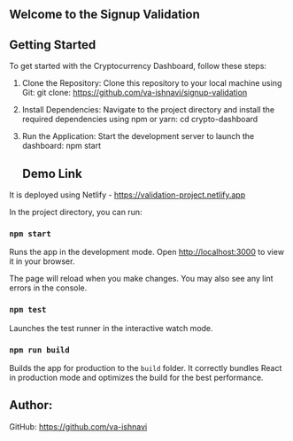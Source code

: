 ## Welcome to the Signup Validation

## Getting Started
To get started with the Cryptocurrency Dashboard, follow these steps:
1. Clone the Repository: Clone this repository to your local machine using Git:
    git clone: https://github.com/va-ishnavi/signup-validation
   
2. Install Dependencies: Navigate to the project directory and install the required 
   dependencies using npm or yarn:
   cd crypto-dashboard
   
3. Run the Application: Start the development server to launch the dashboard:
    npm start

   ## Demo Link

It is deployed using Netlify - https://validation-project.netlify.app

In the project directory, you can run:

### `npm start`

Runs the app in the development mode.
Open [http://localhost:3000](http://localhost:3000) to view it in your browser.

The page will reload when you make changes. You may also see any lint errors in the console.

### `npm test`

Launches the test runner in the interactive watch mode.

### `npm run build`

Builds the app for production to the `build` folder.
It correctly bundles React in production mode and optimizes the build for the best performance.

## Author:
GitHub: https://github.com/va-ishnavi
